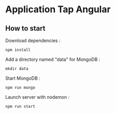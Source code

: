 # Application Tap Angular

## How to start

Download dependencies :

```
npm install
```

Add a directory named "data" for MongoDB :

```
mkdir data
```

Start MongoDB :

```
npm run mongo
```

Launch server with nodemon :

```
npm run start
```
